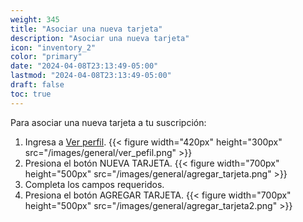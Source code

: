 ```yaml
---
weight: 345
title: "Asociar una nueva tarjeta"
description: "Asociar una nueva tarjeta"
icon: "inventory_2"
color: "primary"
date: "2024-04-08T23:13:49-05:00"
lastmod: "2024-04-08T23:13:49-05:00"
draft: false
toc: true
---
```


Para asociar una nueva tarjeta a tu suscripción:
1. Ingresa a [Ver perfil](Visualizar_tu_perfil.md). 
{{< figure width="420px" height="300px" src="/images/general/ver_pefil.png" >}}
2. Presiona el botón NUEVA TARJETA.
{{< figure width="700px" height="500px" src="/images/general/agregar_tarjeta.png" >}}
3. Completa los campos requeridos.
4. Presiona el botón AGREGAR TARJETA.
{{< figure width="700px" height="500px" src="/images/general/agregar_tarjeta2.png" >}}

